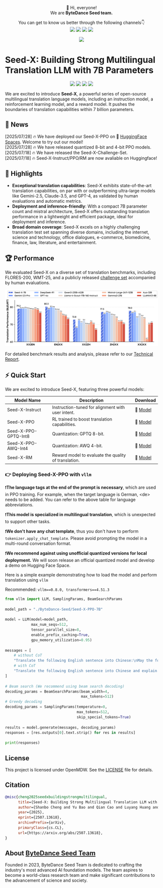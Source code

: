 <div align="center">
 👋 Hi, everyone! 
    <br>
    We are <b>ByteDance Seed team.</b>
</div>

<p align="center">
  You can get to know us better through the following channels👇
  <br>
  <a href="https://seed.bytedance.com/">
    <img src="https://img.shields.io/badge/Website-%231e37ff?style=for-the-badge&logo=bytedance&logoColor=white"></a>
  <a href="https://github.com/user-attachments/assets/5793e67c-79bb-4a59-811a-fcc7ed510bd4">
    <img src="https://img.shields.io/badge/WeChat-07C160?style=for-the-badge&logo=wechat&logoColor=white"></a>
 <a href="https://www.xiaohongshu.com/user/profile/668e7e15000000000303157d?xsec_token=ABl2-aqekpytY6A8TuxjrwnZskU-6BsMRE_ufQQaSAvjc%3D&xsec_source=pc_search">
    <img src="https://img.shields.io/badge/Xiaohongshu-%23FF2442?style=for-the-badge&logo=xiaohongshu&logoColor=white"></a>
  <a href="https://www.zhihu.com/org/dou-bao-da-mo-xing-tuan-dui/">
    <img src="https://img.shields.io/badge/zhihu-%230084FF?style=for-the-badge&logo=zhihu&logoColor=white"></a>
</p>

<div align=center>
<img src="https://github.com/user-attachments/assets/c42e675e-497c-4508-8bb9-093ad4d1f216"/></div>
</div>

<!-- 注释：以上为Seed官方信息，可直接复制使用，请注意导入“Seed WeChat”（第12行）、“Seed logo”(第20行)图片替换 -->


# Seed-X: Building Strong Multilingual Translation LLM with 7B Parameters
<p align="center">
  <a href="https://arxiv.org/pdf/2507.13618">
    <img src="https://img.shields.io/badge/Seed--X-Report-blue"></a>
  <a href="https://huggingface.co/collections/ByteDance-Seed/seed-x-6878753f2858bc17afa78543">
    <img src="https://img.shields.io/badge/Seed--X-Hugging Face-brightgreen"></a>
 <a href="https://huggingface.co/spaces/ByteDance-Seed/Seed-X">
    <img src="https://img.shields.io/badge/Seed--X-DEMO-purple"></a>
  <a href="https://github.com/ByteDance-Seed/Seed-X-7B/blob/main/LICENSE.openmdw">
    <img src="https://img.shields.io/badge/License-OpenMDW-yellow"></a>
</p>

<!-- 🤗 [HuggingFace]() | 📄 [Technical Report](/Technical_Report.pdf) -->


We are excited to introduce **Seed-X**, a powerful series of open-source multilingual translation language models, including an instruction model, a reinforcement learning model, and a reward model. It pushes the boundaries of translation capabilities within 7 billion parameters.

<!-- 注释：以上为项目基础信息，以项目COMET举例，Comet一级标题（第25行）、徽章Comet名字（第28、30、32、34行）记得替换，徽章可按需使用
请注意，徽章可根据具体项目自定义，如技术成果落地页、技术成果报告/Paper、Hugging Face、项目微信交流群、License、打榜榜单等，更换名字和链接即可；
专属微信群出现在两个位置，第34行、第42行，可以联系EB同学创建 -->

## 📢 News
[2025/07/28] 🔥 We have deployed our Seed-X-PPO on 🤗 [HuggingFace Spaces](https://huggingface.co/spaces/ByteDance-Seed/Seed-X). Welcome to try out our model!
<br>
[2025/07/28] 🔥 We have released quantized 8-bit and 4-bit PPO models.
<br>
[2025/07/18] 🔥 We have released the Seed-X-Challenge-Set.
<br>
[2025/07/18] 🔥 Seed-X-Instruct/PPO/RM are now avaliable on Huggingface!

## 🌟 Highlights

* **Exceptional translation capabilities**: Seed-X exhibits state-of-the-art translation capabilities, on par with or outperforming ultra-large models like Gemini-2.5, Claude-3.5, and GPT-4, as validated by human evaluations and automatic metrics.
* **Deployment and inference-friendly**: With a compact 7B parameter count and mistral architecture, Seed-X offers outstanding translation performance in a lightweight and efficient package, ideal for deployment and inference.
* **Broad domain coverage**: Seed-X excels on a highly challenging translation test set spanning diverse domains, including the internet, science and technology, office dialogues, e-commerce, biomedicine, finance, law, literature, and entertainment.

## 🏆 Performance

We evaluated Seed-X on a diverse set of translation benchmarks, including FLORES-200, WMT-25, and a publicly released [challenge set](https://github.com/ByteDance-Seed/Seed-X-7B/tree/main/challenge_set) accompanied by human evaluations.

![performance](/imgs/model_comparsion.png)

For detailed benchmark results and analysis, please refer to our [Technical Report](https://arxiv.org/pdf/2507.13618).

## ⚡ Quick Start
We are excited to introduce Seed-X, featuring three powerful models:

| Model Name  | Description | Download |
| ----------- | ----------- |-----------
| Seed-X-Instruct  | Instruction-tuned for alignment with user intent. |🤗 [Model](https://huggingface.co/ByteDance-Seed/Seed-X-Instruct-7B)|
| Seed-X-PPO | RL trained to boost translation capabilities.     | 🤗 [Model](https://huggingface.co/ByteDance-Seed/Seed-X-PPO-7B)|
| Seed-X-PPO-GPTQ-Int8 | Quantization: GPTQ 8-bit.     | 🤗 [Model](https://huggingface.co/ByteDance-Seed/Seed-X-PPO-7B-GPTQ-Int8)|
| Seed-X-PPO-AWQ-Int4 | Quantization: AWQ 4-bit.     | 🤗 [Model](https://huggingface.co/ByteDance-Seed/Seed-X-PPO-7B-AWQ-Int4)|
| Seed-X-RM | Reward model to evaluate the quality of translation.|  🤗 [Model](https://huggingface.co/ByteDance-Seed/Seed-X-RM-7B)| 

### 👉 Deploying Seed-X-PPO with ```vllm```

❗**The language tags at the end of the prompt is necessary**, which are used in PPO training. For example, when the target language is German, \<de\> needs to be added. You can refer to the above table for language abbreviations.

❗**This model is specialized in multilingual translation**, which is unexpected to support other tasks. 

❗**We don't have any chat template**, thus you don't have to perform ```tokenizer.apply_chat_template```. Please avoid prompting the model in a multi-round conversation format.

❗**We recommend against using unofficial quantized versions for local deployment.** We will soon release an official quantized model and develop a demo on Hugging Face Space.

Here is a simple example demonstrating how to load the model and perform translation using ```vllm```

Recommended: ```vllm==0.8.0, transformers==4.51.3```
```python
from vllm import LLM, SamplingParams, BeamSearchParams

model_path = "./ByteDance-Seed/Seed-X-PPO-7B"

model = LLM(model=model_path,
            max_num_seqs=512,
            tensor_parallel_size=8,
            enable_prefix_caching=True, 
            gpu_memory_utilization=0.95)

messages = [
    # without CoT
    "Translate the following English sentence into Chinese:\nMay the force be with you <zh>",
    # with CoT
    "Translate the following English sentence into Chinese and explain it in detail:\nMay the force be with you <zh>" 
]

# Beam search (We recommend using beam search decoding)
decoding_params = BeamSearchParams(beam_width=4,
                                   max_tokens=512)
# Greedy decoding
decoding_params = SamplingParams(temperature=0,
                                 max_tokens=512,
                                 skip_special_tokens=True)

results = model.generate(messages, decoding_params)
responses = [res.outputs[0].text.strip() for res in results]

print(responses)
```
## License
This project is licensed under OpenMDW. See the [LICENSE](https://github.com/ByteDance-Seed/Seed-X-7B/blob/main/LICENSE.openmdw) file for details.

## Citation
```bibtex
@misc{cheng2025seedxbuildingstrongmultilingual,
      title={Seed-X: Building Strong Multilingual Translation LLM with 7B Parameters}, 
      author={Shanbo Cheng and Yu Bao and Qian Cao and Luyang Huang and Liyan Kang and Zhicheng Liu and Yu Lu and Wenhao Zhu and Jingwen Chen and Zhichao Huang and Tao Li and Yifu Li and Huiying Lin and Sitong Liu and Ningxin Peng and Shuaijie She and Lu Xu and Nuo Xu and Sen Yang and Runsheng Yu and Yiming Yu and Liehao Zou and Hang Li and Lu Lu and Yuxuan Wang and Yonghui Wu},
      year={2025},
      eprint={2507.13618},
      archivePrefix={arXiv},
      primaryClass={cs.CL},
      url={https://arxiv.org/abs/2507.13618}, 
}
```
## About [ByteDance Seed Team](https://seed.bytedance.com/)

Founded in 2023, ByteDance Seed Team is dedicated to crafting the industry's most advanced AI foundation models. The team aspires to become a world-class research team and make significant contributions to the advancement of science and society.

<!-- 注释：About ByteDance Seed Team可直接复制使用 -->

